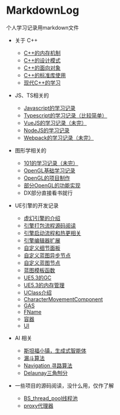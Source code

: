 # MarkdownLog

个人学习记录用markdown文件


- 关于 C++
  - [C++的内存机制](./cpp/内存机制.md)
  - [C++的设计模式](./cpp/设计模式.md)
  - [C++的面向对象](./cpp/面向对象.md)
  - [C++的标准库使用](./cpp/STL标准库.md)
  - [现代C++的学习](./cpp/现代C++/现代C++.md)

- JS、TS相关的
  - [Javascript的学习记录](./前端/JaveScript.md)
  - [Typescript的学习记录（比较简单）](./前端/Typescript.md)
  - [VueJS的学习记录（未完）](./前端/Vuejs.md)
  - [NodeJS的学习记录](./前端/NodeJS/README.md)
  - [Webpack的学习记录（未完）](./前端/Webpack/README.md)

- 图形学相关的
  - [101的学习记录（未完）](./图形学/Games101/图形学.md)
  - [OpenGL基础学习记录](./图形学/OpenGL学习/README.md)
  - [OpenGL的项目制作](./图形学/OpenGL学习/OpenGLDemo.md)
  - [部分OpenGL的功能实现](./图形学/OpenGL部分功能实现/README.md)
  - DX部分直接看书就行

- UE引擎的开发记录
  - [虚幻引擎的介绍](./UE5/虚幻介绍/虚幻.md)
  - [引擎打包流程源码阅读](./UE5/StudyPackage/README.md)
  - [引擎启动流程和热更相关](./UE5/热更/README.md)
  - [引擎编辑器扩展](./UE5/引擎开发记录/编辑器扩展.md)
  - [自定义细节面板](./UE5/引擎开发记录/自定义细节面板.md)
  - [自定义蓝图异步节点](./UE5/引擎开发记录/自定义蓝图异步节点.md)
  - [自定义蓝图节点](./UE5/引擎开发记录/自定义蓝图节点.md)
  - [蓝图模板函数](./UE5/引擎开发记录/蓝图模板函数.md)
  - [UE5.3的GC](./UE5/内存/GC/README.md)
  - [UE5.3的内存管理](./UE5/内存/Malloc/README.md)
  - [UClass介绍](./UE5/UClass/README.md)
  - [CharacterMovementComponent](./UE5/Movement/README.md)
  - [GAS](./UE5/GAS/README.md)
  - [FName](./UE5/FName/README.md)
  - [容器](./UE5/容器/README.md)
  - [UI](./UE5/UI/README.md)

- AI 相关
  - [斯坦福小镇，生成式智能体](./AI/GenerativeAgents/README.md)
  - [漏斗算法](./AI/漏斗算法/README.md)
  - [Navigation 寻路算法](./AI/Navigation/README.md)
  - [Delaunay三角刨分](./AI/Delaunay三角刨分/README.md)

- 一些项目的源码阅读，没什么用，仅作了解
  - [BS_thread_pool线程池](./源码解读/BS_thread_pool/README.md)
  - [proxy代理器](./源码解读/proxy/README.md)

